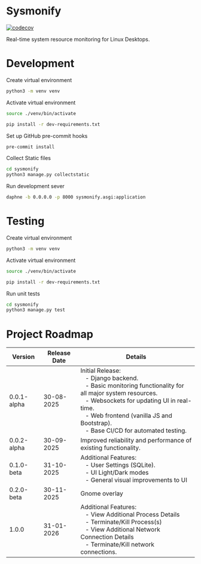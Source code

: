 # Sysmonify

[![codecov](https://codecov.io/gh/k3y5tr0k3/sysmonify/graph/badge.svg?token=XG66mYxuXh)](https://codecov.io/gh/k3y5tr0k3/sysmonify)

Real-time system resource monitoring for Linux Desktops.

# Development

Create virtual environment

```bash
python3 -m venv venv
```

Activate virtual environment

```bash
source ./venv/bin/activate
```

```bash
pip install -r dev-requirements.txt
```

Set up GitHub pre-commit hooks

```bash
pre-commit install
```

Collect Static files

```bash
cd sysmonify
python3 manage.py collectstatic
```

Run development sever

```bash
daphne -b 0.0.0.0 -p 8000 sysmonify.asgi:application
```

# Testing

Create virtual environment

```bash
python3 -m venv venv
```

Activate virtual environment

```bash
source ./venv/bin/activate
```

```bash
pip install -r dev-requirements.txt
```

Run unit tests

```bash
cd sysmonify
python3 manage.py test
```

# Project Roadmap

| Version | Release Date | Details |
|---------|--------------|---------|
| 0.0.1-alpha | 30-08-2025 | Initial Release: <br> &nbsp;&nbsp; - Django backend. <br> &nbsp;&nbsp; - Basic monitoring functionality for all major system resources. <br> &nbsp;&nbsp; - Websockets for updating UI in real-time. <br> &nbsp;&nbsp; - Web frontend (vanilla JS and Bootstrap). <br> &nbsp;&nbsp; - Base CI/CD for automated testing.
| 0.0.2-alpha | 30-09-2025 | Improved reliability and performance of existing functionality.
| 0.1.0-beta | 31-10-2025 | Additional Features: <br> &nbsp;&nbsp; - User Settings (SQLite). <br> &nbsp;&nbsp; - UI Light/Dark modes <br> &nbsp;&nbsp; - General visual improvements to UI
| 0.2.0-beta | 30-11-2025 | Gnome overlay
| 1.0.0 | 31-01-2026 | Additional Features: <br> &nbsp;&nbsp; - View Additional Process Details <br> &nbsp;&nbsp; - Terminate/Kill Process(s) <br> &nbsp;&nbsp; - View Additional Network Connection Details <br> &nbsp;&nbsp; - Terminate/Kill network connections.
